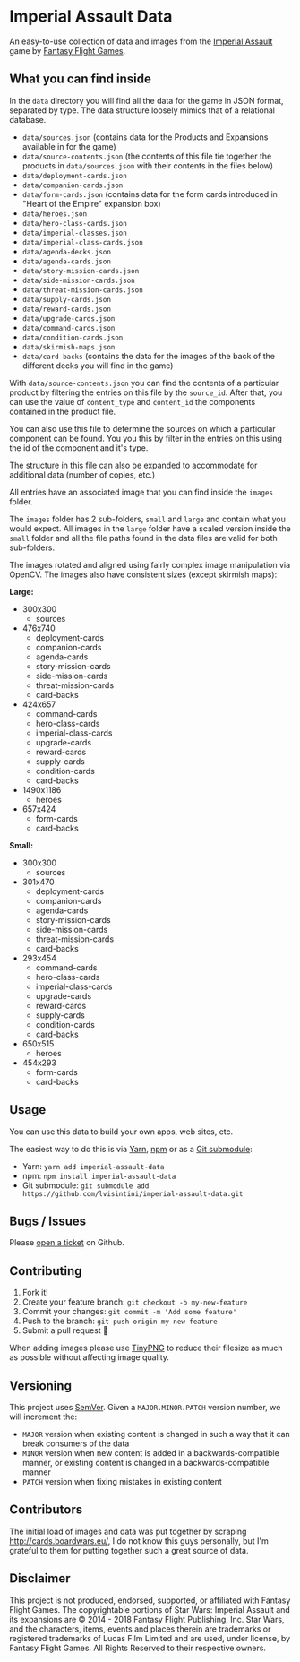 # Imperial Assault Data

An easy-to-use collection of data and images from the [Imperial Assault](https://www.fantasyflightgames.com/en/products/star-wars-imperial-assault/) game by [Fantasy Flight Games](https://www.fantasyflightgames.com).

## What you can find inside

In the `data` directory you will find all the data for the game in JSON format, separated by type.
The data structure loosely mimics that of a relational database.

 - `data/sources.json` (contains data for the Products and Expansions available in for the game)
 - `data/source-contents.json` (the contents of this file tie together the products in `data/sources.json` with their contents in the files below)
 - `data/deployment-cards.json`
 - `data/companion-cards.json`
 - `data/form-cards.json` (contains data for the form cards introduced in "Heart of the Empire" expansion box)
 - `data/heroes.json`
 - `data/hero-class-cards.json`
 - `data/imperial-classes.json`
 - `data/imperial-class-cards.json`
 - `data/agenda-decks.json`
 - `data/agenda-cards.json`
 - `data/story-mission-cards.json`
 - `data/side-mission-cards.json`
 - `data/threat-mission-cards.json`
 - `data/supply-cards.json`
 - `data/reward-cards.json`
 - `data/upgrade-cards.json`
 - `data/command-cards.json`
 - `data/condition-cards.json`
 - `data/skirmish-maps.json`
 - `data/card-backs` (contains the data for the images of the back of the different decks you will find in the game)


With `data/source-contents.json` you can find the contents of a particular product by filtering the entries on this file by the `source_id`.
After that, you can use the value of `content_type` and `content_id` the components contained in the product file.

You can also use this file to determine the sources on which a particular component can be found.
You you this by filter in the entries on this using the id of the component and it's type.

The structure in this file can also be expanded to accommodate for additional data (number of copies, etc.)

All entries have an associated image that you can find inside the `images` folder.

The `images` folder has 2 sub-folders, `small` and `large` and contain what you would expect.
All images in the `large` folder have a scaled version inside the `small` folder and all the file paths found in the
data files are valid for both sub-folders.

The images rotated and aligned using fairly complex image manipulation via OpenCV.
The images also have consistent sizes (except skirmish maps):

**Large:**
 - 300x300
    - sources
 - 476x740
    - deployment-cards
    - companion-cards
    - agenda-cards
    - story-mission-cards
    - side-mission-cards
    - threat-mission-cards
    - card-backs
 - 424x657
    - command-cards
    - hero-class-cards
    - imperial-class-cards
    - upgrade-cards
    - reward-cards
    - supply-cards
    - condition-cards
    - card-backs
 - 1490x1186
    - heroes
 - 657x424
    - form-cards
    - card-backs


**Small:**
 - 300x300
    - sources
 - 301x470
    - deployment-cards
    - companion-cards
    - agenda-cards
    - story-mission-cards
    - side-mission-cards
    - threat-mission-cards
    - card-backs
 - 293x454
    - command-cards
    - hero-class-cards
    - imperial-class-cards
    - upgrade-cards
    - reward-cards
    - supply-cards
    - condition-cards
    - card-backs
 - 650x515
    - heroes
 - 454x293
    - form-cards
    - card-backs


## Usage

You can use this data to build your own apps, web sites, etc.

The easiest way to do this is via [Yarn](https://yarnpkg.com/), [npm](https://www.npmjs.com/package/imperial-assault-data) or as a [Git submodule](https://git-scm.com/book/en/v2/Git-Tools-Submodules#Starting-with-Submodules):

* Yarn: `yarn add imperial-assault-data`
* npm: `npm install imperial-assault-data`
* Git submodule: `git submodule add https://github.com/lvisintini/imperial-assault-data.git`

## Bugs / Issues

Please [open a ticket](https://github.com/lvisintini/imperial-assault-data/issues/new) on Github.

## Contributing

1. Fork it!
2. Create your feature branch: `git checkout -b my-new-feature`
3. Commit your changes: `git commit -m 'Add some feature'`
4. Push to the branch: `git push origin my-new-feature`
5. Submit a pull request :tada:

When adding images please use [TinyPNG](https://tinypng.com/) to reduce their filesize as much as possible without affecting image quality.

## Versioning

This project uses [SemVer](http://semver.org/). Given a `MAJOR.MINOR.PATCH` version number, we will increment the:
- `MAJOR` version when existing content is changed in such a way that it can break consumers of the data
- `MINOR` version when new content is added in a backwards-compatible manner, or existing content is changed in a backwards-compatible manner
- `PATCH` version when fixing mistakes in existing content


## Contributors

The initial load of images and data was put together by scraping http://cards.boardwars.eu/, I do not know this guys
personally, but I'm grateful to them for putting together such a great source of data.


## Disclaimer

This project is not produced, endorsed, supported, or affiliated with Fantasy Flight Games.
The copyrightable portions of Star Wars: Imperial Assault and its expansions are © 2014 - 2018 Fantasy Flight Publishing, Inc. Star Wars, and the characters, items, events and places therein are trademarks or registered trademarks of Lucas Film Limited and are used, under license, by Fantasy Flight Games. All Rights Reserved to their respective owners.